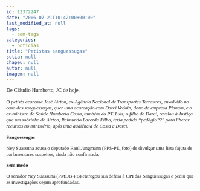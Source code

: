 ```yaml
---
id: 12372247
date: "2006-07-21T10:42:00+00:00"
last_modified_at: null
tags:
  - sem-tags
categories:
  - noticias
title: "Petistas sanguessugas"
sutia: null
chapeu: null
autor: null
imagem: null
---
```

<p><P><FONT face=Verdana>De Cláudio Humberto, JC de hoje.</FONT></P></p>
<p><P><FONT size=2><FONT size=1><FONT size=2><FONT face=Verdana>O <I>petista cearense José Airton, ex-Agência Nacional de Transportes Terrestres, envolvido no caso das sanguessugas, quer uma acareação com Darci Vedoin, dono da empresa Planam, e o ex-ministro da Saúde Humberto Costa, também do PT. Luiz, o filho de Darci, revelou à Justiça que um sobrinho de Airton, Raimundo Lacerda Filho, teria pedido “pedágio??? para liberar recursos no ministério, após uma audiência de Costa a Darci.</I> </FONT></P></p>
<p><DIV id=corpo style=\"FONT-SIZE: 90%\"></p>
<p><P></p>
<p><P><B><FONT face=Verdana>Sanguessugas </FONT></p>
<p><P><FONT face=Verdana></FONT></B></p>
<p><P><FONT face=Verdana>Ney Suassuna acusa o deputado Raul Jungmann (PPS-PE, foto) de divulgar uma lista fajuta de parlamentares suspeitos, ainda não confirmada. </FONT></p>
<p><P><FONT face=Verdana></FONT></p>
<p><P><B><FONT face=Verdana>Sem medo </FONT></p>
<p><P></B><FONT face=Verdana>O senador Ney Suassuna (PMDB-PB) entregou sua defesa à CPI das Sanguessugas e pediu que as investigações sejam aprofundadas.</FONT></P></DIV></FONT></FONT></FONT> </p>
